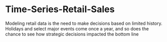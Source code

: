 # Time-Series-Retail-Sales
Modeling retail data is the need to make decisions based on limited history. Holidays and select major events come once a year, and so does the chance to see how strategic decisions impacted the bottom line

